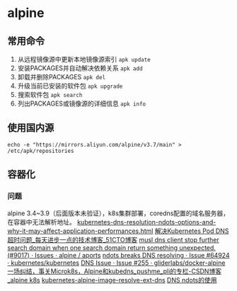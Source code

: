 # alpine

## 常用命令

1. 从远程镜像源中更新本地镜像源索引 `apk update`
2. 安装PACKAGES并自动解决依赖关系 `apk add`
3. 卸载并删除PACKAGES `apk del`
4. 升级当前已安装的软件包 `apk upgrade`
5. 搜索软件包 `apk search`
6. 列出PACKAGES或镜像源的详细信息 `apk info`

## 使用国内源

```shell
echo -e "https://mirrors.aliyun.com/alpine/v3.7/main" > /etc/apk/repositories
```

## 容器化

### 问题

alpine 3.4~3.9（后面版本未验证），k8s集群部署，coredns配置的域名服务器，在容器中无法解析地址。
[kubernetes-dns-resolution-ndots-options-and-why-it-may-affect-application-performances.html](https://pracucci.com/kubernetes-dns-resolution-ndots-options-and-why-it-may-affect-application-performances.html)
[解决Kubernetes Pod DNS超时问题_每天进步一点的技术博客_51CTO博客](https://blog.51cto.com/kusorz/2387623)
[musl dns client  stop further search domain when one search domain return something unexpected. (#9017) · Issues · alpine / aports](https://gitlab.alpinelinux.org/alpine/aports/-/issues/9017)
[ndots breaks DNS resolving · Issue #64924 · kubernetes/kubernetes](https://github.com/kubernetes/kubernetes/issues/64924)
[DNS Issue · Issue #255 · gliderlabs/docker-alpine](https://github.com/gliderlabs/docker-alpine/issues/255)
[一场纠结，事关Microk8s，Alpine和kubedns_pushme_pli的专栏-CSDN博客_alpine k8s](https://blog.csdn.net/pushme_pli/article/details/91351247)
[kubernetes-alpine-image-resolve-ext-dns](https://www.sudops.com/kubernetes-alpine-image-resolve-ext-dns.html)
[DNS ndots的使用](https://juejin.cn/post/6844903951393882125)
